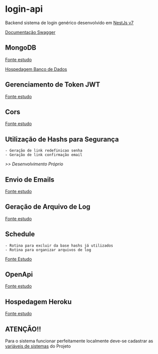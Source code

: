 # login-api

Backend sistema de login genérico desenvolvido em [NestJs v7](https://nestjs.com/)

[Documentação Swagger](https://nestjs-login-api.herokuapp.com/)

## MongoDB

[Fonte estudo](https://docs.nestjs.com/techniques/mongodb#mongo)

[Hospedagem Banco de Dados](https://www.mongodb.com/cloud/atlas/lp/try2?utm_source=google&utm_campaign=gs_americas_brazil_search_brand_atlas_desktop&utm_term=mongodb&utm_medium=cpc_paid_search&utm_ad=e&utm_ad_campaign_id=1718986516&gclid=CjwKCAiAzNj9BRBDEiwAPsL0d0HSeeUwwGHTFqVd_t5XZSeOFmo7pvTvlXeaxKchioSmGnu6Q71PDRoCXgwQAvD_BwE)


## Gerenciamento de Token JWT
 [Fonte estudo](https://docs.nestjs.com/security/authentication#jwt-functionality)

## Cors
 [Fonte estudo](https://docs.nestjs.com/security/cors)
## Utilização de Hashs para Segurança
    - Geração de link redefinicao senha
    - Geração de link confirmação email

*>> Desenvolvimento Próprio*
## Envio de Emails
[Fonte estudo](https://nest-modules.github.io/mailer/)
## Geração de Arquivo de Log 
[Fonte estudo](https://docs.nestjs.com/techniques/logger#logger)
## Schedule
    - Rotina para excluir da base hashs já utilizados
    - Rotina para organizar arquivos de log

 [Fonte Estudo](https://docs.nestjs.com/techniques/task-scheduling#task-scheduling)

## OpenApi 
[Fonte estudo](https://docs.nestjs.com/openapi/introduction)

## Hospedagem Heroku

[Fonte estudo](https://www.joshmorony.com/deploying-a-production-nestjs-server-on-heroku/)
## ATENÇÃO!!
Para o sistema funcionar perfeitamente localmente deve-se cadastrar as [variáveis de sistemas](src/configs/constants.config.ts) do Projeto